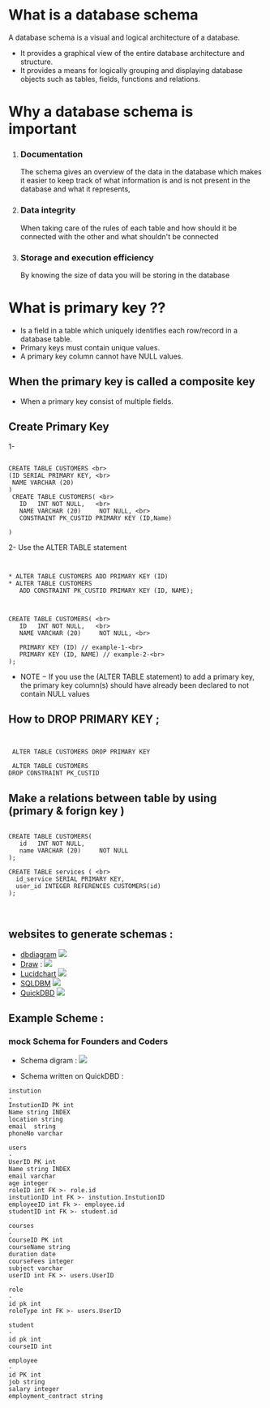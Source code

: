 # What is a database schema

A database schema is a visual and logical architecture of a database.

- It provides a graphical view of the entire database architecture and structure.
- It provides a means for logically grouping and displaying database objects such as tables, fields, functions and relations.

# Why a database schema is important

1. ### Documentation

   The schema gives an overview of the data in the database which
   makes it easier to keep track of what information is and is not present in the database and what it represents,

2. ### Data integrity

   When taking care of the rules of each table and how should it be connected with the other and what shouldn't be connected

3. ### Storage and execution efficiency
   By knowing the size of data you will be storing in the database

# What is primary key ?? 
*  Is a field in a table which uniquely identifies    each row/record in a database table.
* Primary keys must contain unique values.
* A primary key column cannot have NULL values.

## When the primary key is called a composite key
* When a primary key consist of multiple fields.

## Create Primary Key

1- 
```

CREATE TABLE CUSTOMERS <br>
(ID SERIAL PRIMARY KEY, <br>
 NAME VARCHAR (20)
) 
 CREATE TABLE CUSTOMERS( <br>
   ID   INT NOT NULL,   <br>   
   NAME VARCHAR (20)     NOT NULL, <br>
   CONSTRAINT PK_CUSTID PRIMARY KEY (ID,Name)

)
```

2-  Use the ALTER TABLE statement

```


* ALTER TABLE CUSTOMERS ADD PRIMARY KEY (ID) 
* ALTER TABLE CUSTOMERS 
   ADD CONSTRAINT PK_CUSTID PRIMARY KEY (ID, NAME); 

```

```


CREATE TABLE CUSTOMERS( <br>
   ID   INT NOT NULL,   <br>   
   NAME VARCHAR (20)     NOT NULL, <br>

   PRIMARY KEY (ID) // example-1-<br>
   PRIMARY KEY (ID, NAME) // example-2-<br>
);

```

* NOTE − If you use the (ALTER TABLE statement) to add a primary key, the primary key column(s) should have already been declared to not contain NULL values


## How to DROP PRIMARY KEY ;

```


 ALTER TABLE CUSTOMERS DROP PRIMARY KEY

 ALTER TABLE CUSTOMERS
DROP CONSTRAINT PK_CUSTID

```

## Make a relations between table by using (primary & forign key )

```

CREATE TABLE CUSTOMERS( 
   id   INT NOT NULL,   
   name VARCHAR (20)     NOT NULL
); 

CREATE TABLE services ( <br>
  id_service SERIAL PRIMARY KEY,
  user_id INTEGER REFERENCES CUSTOMERS(id)
);

````

<br>

 ## websites to generate schemas :
* [dbdiagram](https://dbdiagram.io/home?utm_source=holistics&utm_medium=top_5_tools_blog)
![](https://www.holistics.io/blog/content/images/2018/08/dbdiagram.io-editor-1.png)
 * [Draw](https://www.draw.io/) : 
![](https://www.holistics.io/blog/content/images/2018/08/draw.io-database-diagram-1.png)
* [Lucidchart](https://www.lucidchart.com/)
![](https://www.holistics.io/blog/content/images/2018/08/lucidchart-database-diagram.png)
* [SQLDBM](https://www.sqldbm.com/)
![](https://www.holistics.io/blog/content/images/2018/08/SqlDBM-database-diagram.png)
* [QuickDBD](https://www.quickdatabasediagrams.com/)
![](https://www.holistics.io/blog/content/images/2018/08/quickdbd.png)


## Example Scheme : 
### mock Schema for Founders and Coders
* Schema digram :
![](images/schemaDigram.png)

* Schema written on QuickDBD :  
```
instution
-
InstutionID PK int
Name string INDEX
location string
email  string
phoneNo varchar

users 
- 
UserID PK int
Name string INDEX
email varchar
age integer 
roleID int FK >- role.id
instutionID int FK >- instution.InstutionID
employeeID int Fk >- employee.id
studentID int FK >- student.id 

courses 
-
CourseID PK int
courseName string
duration date
courseFees integer
subject varchar
userID int FK >- users.UserID 

role 
- 
id pk int 
roleType int FK >- users.UserID  

student 
-
id pk int 
courseID int  

employee
- 
id PK int
job string 
salary integer 
employment_contract string

```

